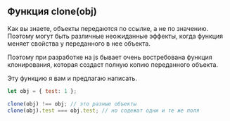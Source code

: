 ## Функция clone(obj) ##

Как вы знаете, объекты передаются по ссылке, а не по значению.
Поэтому могут быть различные неожиданные эффекты, когда
функция меняет свойства у переданного в нее объекта.

Поэтому при разработке на js бывает очень востребована функция
клонирования, которая создаст полную копию переданного объекта.

Эту функцию я вам и предлагаю написать.

```javascript
let obj = { test: 1 };

clone(obj) !== obj; // это разные объекты
clone(obj).test === obj.test; // но содежат одни и те же поля
```

